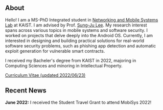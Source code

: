 ## About

Hello! I am a MS-PhD Integrated student in [Networking and Mobile Systems Lab](https://nmsl.kaist.ac.kr/) at KAIST. I am advised by Prof. [Sung-Ju Lee](https://sites.google.com/site/wewantsj/). My research interest spans across various topics in mobile systems and software security. I worked on projects that delve deeply into the Android OS. 
Currently, I am interested in designing and building practical solutions for real-world software security problems, such as phishing app detection and automatic exploit generation for vulnerable smart contracts.

I received my Bacheler's degree from KAIST in 2022, majoring in Computing Sciences and minoring in Intellectual Property.

[Curriculum Vitae (updated 2022/06/23)](/files/SujinHan_CV.pdf)

## Recent News

**June 2022:** I received the Student Travel Grant to attend MobiSys 2022!



